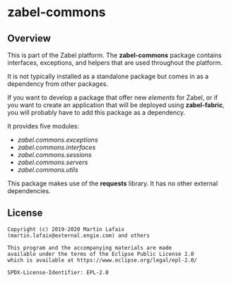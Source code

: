# zabel-commons

## Overview

This is part of the Zabel platform.  The **zabel-commons** package contains
interfaces, exceptions, and helpers that are used throughout the platform.

It is not typically installed as a standalone package but comes in as a
dependency from other packages.

If you want to develop a package that offer new _elements_ for Zabel, or if
you want to create an application that will be deployed using **zabel-fabric**,
you will probably have to add this package as a dependency.

It provides five modules:

- _zabel.commons.exceptions_
- _zabel.commons.interfaces_
- _zabel.commons.sessions_
- _zabel.commons.servers_
- _zabel.commons.utils_

This package makes use of the **requests** library.  It has no other external
dependencies.

## License

```text
Copyright (c) 2019-2020 Martin Lafaix (martin.lafaix@external.engie.com) and others

This program and the accompanying materials are made
available under the terms of the Eclipse Public License 2.0
which is available at https://www.eclipse.org/legal/epl-2.0/

SPDX-License-Identifier: EPL-2.0
```
